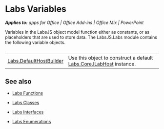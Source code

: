 
# Labs Variables

 _**Applies to:** apps for Office | Office Add-ins | Office Mix | PowerPoint_

Variables in the LabsJS object model function either as constants, or as placeholders that are used to store data. The LabsJS.Labs module contains the following variable objects.

## 


|||
|:-----|:-----|
|[Labs.DefaultHostBuilder](../../reference/office-mix/labs.defaulthostbuilder.md)|Use this object to construct a default [Labs.Core.ILabHost](../../reference/office-mix/labs.core.ilabhost.md) instance.|

## See also



- [Labs Functions](../../reference/office-mix/labs-functions.md)
    
- [Labs Classes](../../reference/office-mix/labs-classes.md)
    
- [Labs Interfaces](../../reference/office-mix/labs-interfaces.md)
    
- [Labs Enumerations](../../reference/office-mix/labs-enumerations.md)
    
